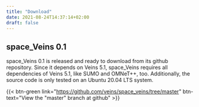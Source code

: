 ```yaml
---
title: "Download"
date: 2021-08-24T14:37:14+02:00
draft: false
---
```


## space_Veins 0.1
space_Veins 0.1 is released and ready to download from its github repository. Since it depends on Veins 5.1, space_Veins requires all dependencies of Veins 5.1, like SUMO and OMNeT++, too. Additionally, the source code is only tested on an Ubuntu 20.04 LTS system.

{{< btn-green link="https://github.com/veins/space_veins/tree/master" btn-text="View the \"master\" branch at github" >}}
